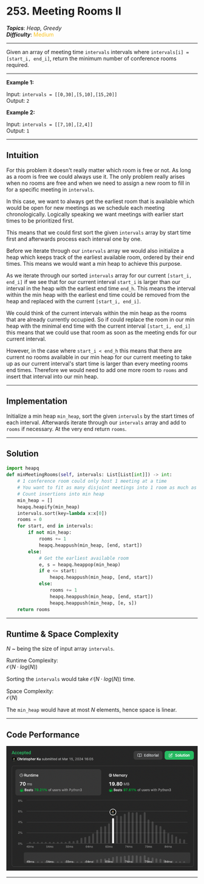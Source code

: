 # 253. Meeting Rooms II
***Topics***: *Heap, Greedy*  
***Difficulty***: <span style="color: #fac31d;">Medium</span>
<!-- green: #46c6c2, yellow: #fac31d, red: #f8615c-->
---
Given an array of meeting time `intervals` intervals where `intervals[i] = [start_i, end_i]`, return the minimum number of conference rooms required.

---
**Example 1:**  

Input: `intervals = [[0,30],[5,10],[15,20]]`  
Output: `2`  

**Example 2:**  

Input: `intervals = [[7,10],[2,4]]`  
Output: `1`  

---
## Intuition
For this problem it doesn't really matter which room is free or not. As long as a room is free we could always use it. The only problem really arises when no rooms are free and when we need to assign a new room to fill in for a specific meeting in `intervals`.

In this case, we want to always get the earliest room that is available which would be open for new meetings as we schedule each meeting chronologically. Logically speaking we want meetings with earlier start times to be prioritized first.

This means that we could first sort the given `intervals` array by start time first and afterwards process each interval one by one.

Before we iterate through our `intervals` array we would also initialize a heap which keeps track of the earliest available room, ordered by their end times. This means we would want a min heap to achieve this purpose.

As we iterate through our sorted `intervals` array for our current `[start_i, end_i]` if we see that for our current interval `start_i` is larger than our interval in the heap with the earliest end time `end_h`. This means the interval within the min heap with the earliest end time could be removed from the heap and replaced with the current `[start_i, end_i]`. 

We could think of the current intervals within the min heap as the rooms that are already currently occupied. So if could replace the room in our min heap with the minimal end time with the current interval `[start_i, end_i]` this means that we could use that room as soon as the meeting ends for our current interval.

However, in the case where `start_i < end_h` this means that there are current no rooms available in our min heap for our current meeting to take up as our current interval's start time is larger than every meeting rooms end times. Therefore we would need to add one more room to `rooms` and insert that interval into our min heap.

---
## Implementation
Initialize a min heap `min_heap`, sort the given `intervals` by the start times of each interval. Afterwards iterate through our `intervals` array and add to `rooms` if necessary. At the very end return `rooms`.

---
## Solution
```python
import heapq
def minMeetingRooms(self, intervals: List[List[int]]) -> int:
    # 1 conference room could only host 1 meeting at a time
    # You want to fit as many disjoint meetings into 1 room as much as possible
    # Count insertions into min heap
    min_heap = []
    heapq.heapify(min_heap)
    intervals.sort(key=lambda x:x[0])
    rooms = 0
    for start, end in intervals:
        if not min_heap:
            rooms += 1
            heapq.heappush(min_heap, [end, start])
        else:
            # Get the earliest available room
            e, s = heapq.heappop(min_heap)
            if e <= start:
                heapq.heappush(min_heap, [end, start])
            else:
                rooms += 1
                heapq.heappush(min_heap, [end, start])
                heapq.heappush(min_heap, [e, s])
    return rooms
```
---
## Runtime & Space Complexity
$N$ ~ being the size of input array `intervals`.  

Runtime Complexity:  
$\mathcal{O}(N \cdot log(N))$

Sorting the `intervals` would take $\mathcal{O}(N \cdot log(N))$ time.

Space Complexity:  
$\mathcal{O}(N)$

The `min_heap` would have at most $N$ elements, hence space is linear.

---
## Code Performance
![253 code performance](../y_resources/code-performances/lc-253.png)

---